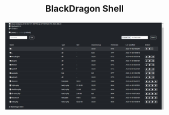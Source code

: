 <h1><p align="center"> BlackDragon Shell </p></h1>

<img src="https://raw.githubusercontent.com/1337r0j4n/php-backdoors/main/.img/31.jpeg">
